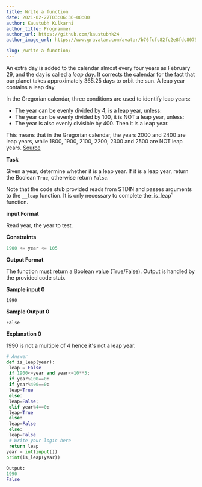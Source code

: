 ```yaml
---
title: Write a function
date: 2021-02-27T03:06:36+00:00
author: Kaustubh Kulkarni
author_title: Programmer
author_url: https://github.com/kaustubhk24
author_image_url: https://www.gravatar.com/avatar/b76fcfc82fc2e8fdc8075636f1735f61?s=200

slug: /write-a-function/
---
```

An extra day is added to the calendar almost every four years as February 29, and the day is called a _leap day_. It corrects the calendar for the fact that our planet takes approximately 365.25 days to orbit the sun. A leap year contains a leap day.

In the Gregorian calendar, three conditions are used to identify leap years:

 * The year can be evenly divided by 4, is a leap year, unless:
 * The year can be evenly divided by 100, it is NOT a leap year, unless:
 * The year is also evenly divisible by 400. Then it is a leap year.

This means that in the Gregorian calendar, the years 2000 and 2400 are leap years, while 1800, 1900, 2100, 2200, 2300 and 2500 are NOT leap years. [Source](https://www.timeanddate.com/date/leapyear.html)

**Task**

Given a year, determine whether it is a leap year. If it is a leap year, return the Boolean `True`, otherwise return `False`.

Note that the code stub provided reads from STDIN and passes arguments to the `__leap` function. It is only necessary to complete the_is_leap` function.

**input Format**

Read year, the year to test.

**Constraints**

```python title="file.py"
1900 <= year <= 105
```

**Output Format**

The function must return a Boolean value (True/False). Output is handled by the provided code stub.

**Sample input 0**


```
1990

```


**Sample Output 0**


```
False

```


**Explanation 0**

1990 is not a multiple of 4 hence it's not a leap year.



```python title="file.py"
# Answer
def is_leap(year):
 leap = False
 if 1900<=year and year<=10**5:
 if year%100==0:
 if year%400==0:
 leap=True
 else:
 leap=False;
 elif year%4==0:
 leap=True
 else:
 leap=False
 else:
 leap=False
 # Write your logic here
 return leap
year = int(input())
print(is_leap(year))
```

```python title="file.py"
Output:
1990
False
```